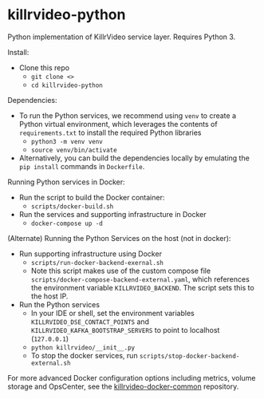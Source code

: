 # killrvideo-python
Python implementation of KillrVideo service layer. Requires Python 3.

Install:
* Clone this repo
    * `git clone <>`
    * `cd killrvideo-python`
    
Dependencies:
* To run the Python services, we recommend using `venv` to create a Python virtual environment, which leverages the contents 
of `requirements.txt` to install the required Python libraries
    * `python3 -m venv venv`
    * `source venv/bin/activate`
* Alternatively, you can build the dependencies locally by emulating the `pip install` commands in `Dockerfile`. 

Running Python services in Docker:
* Run the script to build the Docker container:
    * `scripts/docker-build.sh`  
* Run the services and supporting infrastructure in Docker
    * `docker-compose up -d`
    
(Alternate) Running the Python Services on the host (not in docker):   
* Run supporting infrastructure using Docker
    * `scripts/run-docker-backend-exernal.sh`
    * Note this script makes use of the custom compose file `scripts/docker-compose-backend-external.yaml`, which references the environment variable `KILLRVIDEO_BACKEND`. The script sets this to the host IP.
* Run the Python services
    * In your IDE or shell, set the environment variables `KILLRVIDEO_DSE_CONTACT_POINTS` and `KILLRVIDEO_KAFKA_BOOTSTRAP_SERVERS` to point to localhost (`127.0.0.1`)
    * `python killrvideo/__init__.py`
    * To stop the docker services, run `scripts/stop-docker-backend-external.sh`

For more advanced Docker configuration options including metrics, volume storage and OpsCenter, see the [killrvideo-docker-common](https://github.com/KillrVideo/killrvideo-docker-common) repository.  

